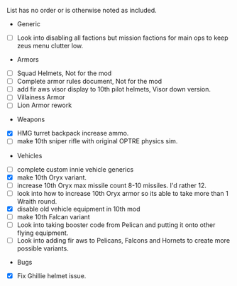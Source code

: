 List has no order or is otherwise noted as included.

- Generic
- [ ] Look into disabling all factions but mission factions for main ops to keep zeus menu clutter low.

- Armors
- [ ] Squad Helmets, Not for the mod
- [ ] Complete armor rules document, Not for the mod
- [ ] add fir aws visor display to 10th pilot helmets, Visor down version.
- [ ] Villainess Armor
- [ ] Lion Armor rework

- Weapons
- [x] HMG turret backpack increase ammo.
- [ ] make 10th sniper rifle with original OPTRE physics sim.

- Vehicles
- [ ] complete custom innie vehicle generics
- [x] make 10th Oryx variant.
- [ ] increase 10th Oryx max missile count 8-10 missiles. I'd rather 12.
- [ ] look into how to increase 10th Oryx armor so its able to take more than 1 Wraith round.
- [x] disable old vehicle equipment in 10th mod
- [ ] make 10th Falcan variant
- [ ] Look into taking booster code from Pelican and putting it onto other flying equipment.
- [ ] Look into adding fir aws to Pelicans, Falcons and Hornets to create more possible variants.

- Bugs
- [x] Fix Ghillie helmet issue.